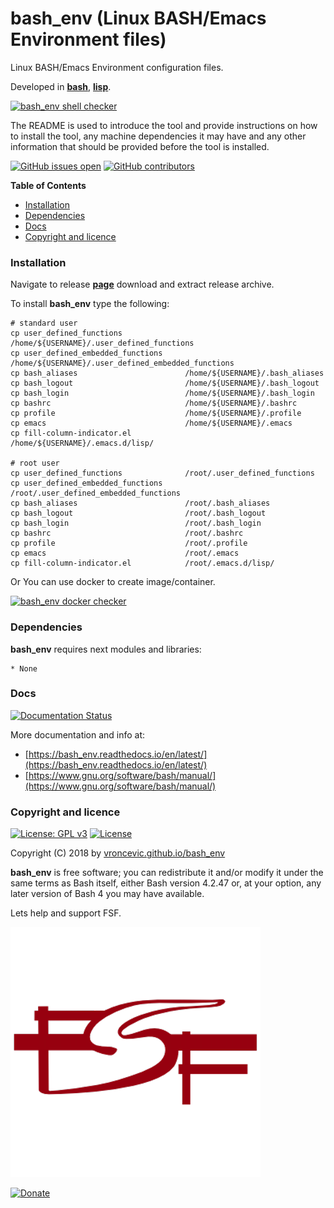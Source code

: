 # bash_env (Linux BASH/Emacs Environment files)

Linux BASH/Emacs Environment configuration files.

Developed in **[bash](https://en.wikipedia.org/wiki/Bash_(Unix_shell))**, **[lisp](https://en.wikipedia.org/wiki/Lisp_(programming_language))**.

[![bash_env shell checker](https://github.com/vroncevic/bash_env/workflows/bash_env%20shell%20checker/badge.svg)](https://github.com/vroncevic/bash_env/actions?query=workflow%3A%22bash_env+shell+checker%22)

The README is used to introduce the tool and provide instructions on
how to install the tool, any machine dependencies it may have and any
other information that should be provided before the tool is installed.

[![GitHub issues open](https://img.shields.io/github/issues/vroncevic/bash_env.svg)](https://github.com/vroncevic/bash_env/issues) [![GitHub contributors](https://img.shields.io/github/contributors/vroncevic/bash_env.svg)](https://github.com/vroncevic/bash_env/graphs/contributors)

<!-- START doctoc generated TOC please keep comment here to allow auto update -->
<!-- DON'T EDIT THIS SECTION, INSTEAD RE-RUN doctoc TO UPDATE -->
**Table of Contents**

- [Installation](#installation)
- [Dependencies](#dependencies)
- [Docs](#docs)
- [Copyright and licence](#copyright-and-licence)

<!-- END doctoc generated TOC please keep comment here to allow auto update -->

### Installation

Navigate to release **[page](https://github.com/vroncevic/bash_env/releases)** download and extract release archive.

To install **bash_env** type the following:
```
# standard user
cp user_defined_functions              /home/${USERNAME}/.user_defined_functions
cp user_defined_embedded_functions     /home/${USERNAME}/.user_defined_embedded_functions
cp bash_aliases                        /home/${USERNAME}/.bash_aliases
cp bash_logout                         /home/${USERNAME}/.bash_logout
cp bash_login                          /home/${USERNAME}/.bash_login
cp bashrc                              /home/${USERNAME}/.bashrc
cp profile                             /home/${USERNAME}/.profile
cp emacs                               /home/${USERNAME}/.emacs
cp fill-column-indicator.el            /home/${USERNAME}/.emacs.d/lisp/

# root user
cp user_defined_functions              /root/.user_defined_functions
cp user_defined_embedded_functions     /root/.user_defined_embedded_functions
cp bash_aliases                        /root/.bash_aliases
cp bash_logout                         /root/.bash_logout
cp bash_login                          /root/.bash_login
cp bashrc                              /root/.bashrc
cp profile                             /root/.profile
cp emacs                               /root/.emacs
cp fill-column-indicator.el            /root/.emacs.d/lisp/
```

Or You can use docker to create image/container.

[![bash_env docker checker](https://github.com/vroncevic/bash_env/workflows/bash_env%20docker%20checker/badge.svg)](https://github.com/vroncevic/bash_env/actions?query=workflow%3A%22bash_env+docker+checker%22)

### Dependencies

**bash_env** requires next modules and libraries:

    * None

### Docs

[![Documentation Status](https://readthedocs.org/projects/bash_env/badge/?version=latest)](https://bash_env.readthedocs.io/projects/bash_env/en/latest/?badge=latest)

More documentation and info at:
* [https://bash_env.readthedocs.io/en/latest/](https://bash_env.readthedocs.io/en/latest/)
* [https://www.gnu.org/software/bash/manual/](https://www.gnu.org/software/bash/manual/)

### Copyright and licence

[![License: GPL v3](https://img.shields.io/badge/License-GPLv3-blue.svg)](https://www.gnu.org/licenses/gpl-3.0) [![License](https://img.shields.io/badge/License-Apache%202.0-blue.svg)](https://opensource.org/licenses/Apache-2.0)

Copyright (C) 2018 by [vroncevic.github.io/bash_env](https://vroncevic.github.io/bash_env)

**bash_env** is free software; you can redistribute it and/or modify
it under the same terms as Bash itself, either Bash version 4.2.47 or,
at your option, any later version of Bash 4 you may have available.

Lets help and support FSF.

[![Free Software Foundation](https://raw.githubusercontent.com/vroncevic/bash_env/dev/docs/fsf-logo_1.png)](https://my.fsf.org/)

[![Donate](https://www.paypalobjects.com/en_US/i/btn/btn_donateCC_LG.gif)](https://my.fsf.org/donate/)

